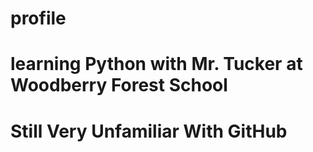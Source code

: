 # profile
# learning Python with Mr. Tucker at Woodberry Forest School
# Still Very Unfamiliar With GitHub
